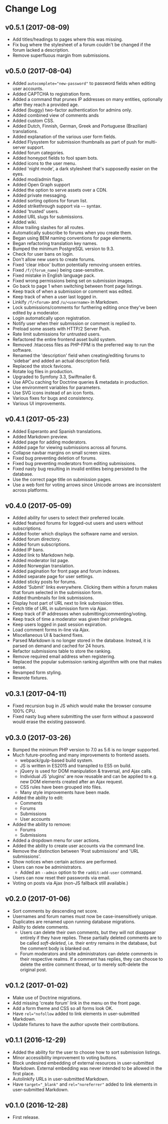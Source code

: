 # Change Log

## v0.5.1 (2017-08-09)

* Add titles/headings to pages where this was missing.
* Fix bug where the stylesheet of a forum couldn't be changed if the forum
  lacked a description.
* Remove superfluous margin from submissions.

## v0.5.0 (2017-08-04)

* Added `autocomplete="new-password"` to password fields when editing user
  accounts.
* Added CAPTCHA to registration form.
* Added a command that prunes IP addresses on many entities, optionally after
  they reach a provided age.
* Added (buggy) two-factor authentication for admins only.
* Added combined view of comments ands
* Added custom CSS.
* Added Dutch, Finnish, German, Greek and Portuguese (Brazilian) translations.
* Added explanation of the various user form fields.
* Added Flysystem for submission thumbnails as part of push for multi-server
  support.
* Added forum categories.
* Added honeypot fields to fool spam bots.
* Added icons to the user menu.
* Added 'night mode', a dark stylesheet that's supposedly easier on the eyes.
* Added mod/admin flags.
* Added Open Graph support
* Added the option to serve assets over a CDN.
* Added private messaging.
* Added sorting options for forum list.
* Added strikethrough support via `~~` syntax.
* Added 'trusted' users.
* Added URL slugs for submissions.
* Added wiki.
* Allow trailing slashes for all routes.
* Automatically subscribe to forums when you create them.
* Began using BEM naming conventions for page elements.
* Began refactoring translation key names.
* Bumped the minimum PostgreSQL version to 9.3.
* Check for user bans on login.
* Don't allow new users to create forums.
* Fixed 'clear inbox' button potentially removing unseen entries.
* Fixed `/f/{forum_name}` being case-sensitive.
* Fixed mistake in English language pack.
* Fixed wrong permissions being set on submission images.
* Go back to page 1 when switching between front page listings.
* Keep track of when a submission or comment was edited.
* Keep track of when a user last logged in.
* Linkify `/f/<forum>` and `/u/<username>` in Markdown.
* Lock submissions/comments for furthering editing once they've been edited by a
  moderator.
* Login automatically upon registration.
* Notify user when their submission or comment is replied to.
* Preload some assets with HTTP/2 Server Push. 
* Rate limit submissions for untrusted users.
* Refactored the entire frontend asset build system.
* Removed .htaccess files as PHP-FPM is the preferred way to run the software.
* Renamed the 'description' field when creating/editing forums to 'sidebar' and
  added an actual description field.
* Replaced the stock favicons.
* Rotate log files in production.
* Upgraded to Symfony 3.3, Swiftmailer 6.
* Use APCu caching for Doctrine queries & metadata in production.
* Use environment variables for parameters.
* Use SVG icons instead of an icon fonts.
* Various fixes for bugs and consistency.
* Various UI improvements.

## v0.4.1 (2017-05-23)

* Added Esperanto and Spanish translations.
* Added Markdown preview.
* Added page for adding moderators.
* Added page for viewing submissions across all forums.
* Collapse navbar margins on small screen sizes.
* Fixed bug preventing deletion of forums.
* Fixed bug preventing moderators from editing submissions.
* Fixed nasty bug resulting in invalid entities being persisted to the database.
* Use the correct page title on submission pages.
* Use a web font for voting arrows since Unicode arrows are inconsistent across
  platforms.

## v0.4.0 (2017-05-09)

* Added ability for users to select their preferred locale.
* Added featured forums for logged-out users and users without subscriptions.
* Added footer which displays the software name and version.
* Added forum directory.
* Added forum subscriptions.
* Added IP bans.
* Added link to Markdown help.
* Added moderator list page.
* Added Norwegian translation.
* Added pagination for front page and forum indexes.
* Added separate page for user settings.
* Added sticky posts for forums.
* Added 'Submit' links everywhere. Clicking them within a forum makes that forum
  selected in the submission form.
* Added thumbnails for link submissions.
* Display host part of URL next to link submission titles.
* Fetch title of URL in submission form via Ajax.
* Keep track of IP addresses when submitting/commenting/voting.
* Keep track of time a moderator was given their privileges.
* Keep users logged in past session expiration.
* Load comment forms in-line via Ajax.
* Miscellaneous UI & backend fixes.
* Parsed Markdown is no longer stored in the database. Instead, it is parsed on
  demand and cached for 24 hours.
* Refactor submissions table to store the ranking.
* Remove required email address when registering.
* Replaced the popular submission ranking algorithm with one that makes sense.
* Revamped form styling.
* Rewrote fixtures.

## v0.3.1 (2017-04-11)

* Fixed recursion bug in JS which would make the browser consume 100% CPU.
* Fixed nasty bug where submitting the user form without a password would erase
  the existing password.

## v0.3.0 (2017-03-26)

* Bumped the minimum PHP version to 7.0 as 5.6 is no longer supported.
* Much future-proofing and many improvements to frontend assets.
    * webpack/gulp-based build system.
    * JS is written in ES2015 and transpiled to ES5 on build.
    * jQuery is used for DOM manipulation & traversal, and Ajax calls.
    * Individual JS 'plugins' are now reusable and can be applied to e.g. new
      DOM elements created after an Ajax request.
    * CSS rules have been grouped into files.
    * Many style improvements have been made.
* Added the ability to edit:
    * Comments
    * Forums
    * Submissions
    * User accounts
* Added the ability to remove:
    * Forums
    * Submissions
* Added a dropdown menu for user actions.
* Added the ability to create user accounts via the command line.
* Remove the distinction between 'Post submissions' and 'URL submissions'.
* Show notices when certain actions are performed.
* Users can now be administrators.
    * Added an `--admin` option to the `raddit:add-user` command.
* Users can now reset their passwords via email.
* Voting on posts via Ajax (non-JS fallback still available.)

## v0.2.0 (2017-01-06)

* Sort comments by descending net score.
* Usernames and forum names must now be case-insensitively unique. Duplicates
  are renamed upon running database migrations.
* Ability to delete comments.
    * Users can delete their own comments, but they will not disappear entirely
      if they have replies. These partially deleted comments are to be called
      *soft-deleted*, i.e. their entry remains in the database, but the comment
      body is blanked out.
    * Forum moderators and site administrators can delete comments in their
      respective realms. If a comment has replies, they can choose to delete the
      entire comment thread, or to merely soft-delete the original post.

## v0.1.2 (2017-01-02)

* Make use of Doctrine migrations.
* Add missing 'create forum' link in the menu on the front page.
* Add a form theme and CSS so all forms look OK.
* Have `rel="nofollow` added to link elements in user-submitted Markdown.
* Update fixtures to have the author upvote their contributions.

## v0.1.1 (2016-12-29)

* Added the ability for the user to choose how to sort submission listings.
* Minor accessibility improvement to voting buttons.
* Block undesired embedding of external resources in user-submitted Markdown.
  External embedding was never intended to be allowed in the first place.
* Autolinkify URLs in user-submitted Markdown.
* Have `target="_blank"` and `rel="noreferrer"` added to link elements in
  user-submitted Markdown.

## v0.1.0 (2016-12-28)

* First release.
